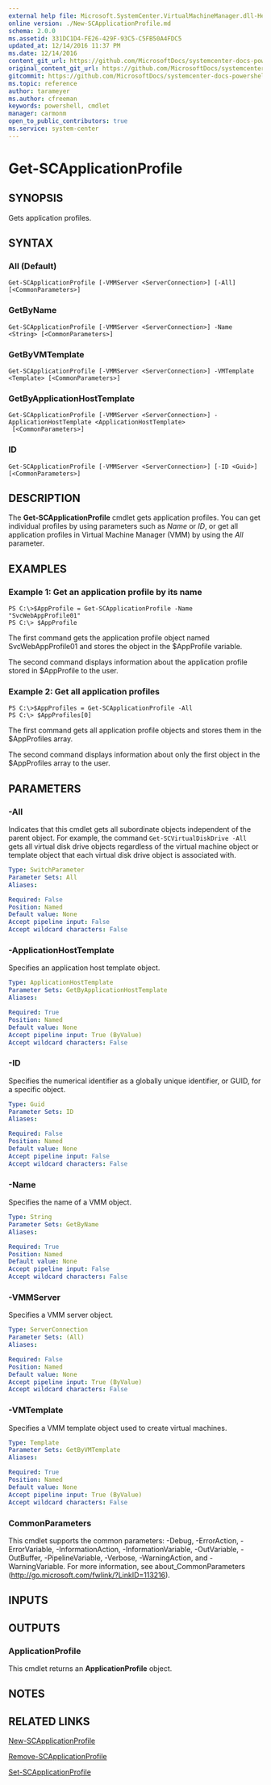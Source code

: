 ```yaml
---
external help file: Microsoft.SystemCenter.VirtualMachineManager.dll-Help.xml
online version: ./New-SCApplicationProfile.md
schema: 2.0.0
ms.assetid: 331DC1D4-FE26-429F-93C5-C5FB50A4FDC5
updated_at: 12/14/2016 11:37 PM
ms.date: 12/14/2016
content_git_url: https://github.com/MicrosoftDocs/systemcenter-docs-powershell/blob/master/systemcenter-cmdlets/SystemCenter2016/VirtualMachineManager/v1/Get-SCApplicationProfile.md
original_content_git_url: https://github.com/MicrosoftDocs/systemcenter-docs-powershell/blob/master/systemcenter-cmdlets/SystemCenter2016/VirtualMachineManager/v1/Get-SCApplicationProfile.md
gitcommit: https://github.com/MicrosoftDocs/systemcenter-docs-powershell/blob/ddd0fefc9adaabb9394eb6c21b33370913d1830d/systemcenter-cmdlets/SystemCenter2016/VirtualMachineManager/v1/Get-SCApplicationProfile.md
ms.topic: reference
author: tarameyer
ms.author: cfreeman
keywords: powershell, cmdlet
manager: carmonm
open_to_public_contributors: true
ms.service: system-center
---
```


# Get-SCApplicationProfile

## SYNOPSIS
Gets application profiles.

## SYNTAX

### All (Default)
```
Get-SCApplicationProfile [-VMMServer <ServerConnection>] [-All] [<CommonParameters>]
```

### GetByName
```
Get-SCApplicationProfile [-VMMServer <ServerConnection>] -Name <String> [<CommonParameters>]
```

### GetByVMTemplate
```
Get-SCApplicationProfile [-VMMServer <ServerConnection>] -VMTemplate <Template> [<CommonParameters>]
```

### GetByApplicationHostTemplate
```
Get-SCApplicationProfile [-VMMServer <ServerConnection>] -ApplicationHostTemplate <ApplicationHostTemplate>
 [<CommonParameters>]
```

### ID
```
Get-SCApplicationProfile [-VMMServer <ServerConnection>] [-ID <Guid>] [<CommonParameters>]
```

## DESCRIPTION
The **Get-SCApplicationProfile** cmdlet gets application profiles.
You can get individual profiles by using parameters such as *Name* or *ID*, or get all application profiles in Virtual Machine Manager (VMM) by using the *All* parameter.

## EXAMPLES

### Example 1: Get an application profile by its name
```
PS C:\>$AppProfile = Get-SCApplicationProfile -Name "SvcWebAppProfile01"
PS C:\> $AppProfile
```

The first command gets the application profile object named SvcWebAppProfile01 and stores the object in the $AppProfile variable.

The second command displays information about the application profile stored in $AppProfile to the user.

### Example 2: Get all application profiles
```
PS C:\>$AppProfiles = Get-SCApplicationProfile -All
PS C:\> $AppProfiles[0]
```

The first command gets all application profile objects and stores them in the $AppProfiles array.

The second command displays information about only the first object in the $AppProfiles array to the user.

## PARAMETERS

### -All
Indicates that this cmdlet gets all subordinate objects independent of the parent object.
For example, the command `Get-SCVirtualDiskDrive -All` gets all virtual disk drive objects regardless of the virtual machine object or template object that each virtual disk drive object is associated with.

```yaml
Type: SwitchParameter
Parameter Sets: All
Aliases: 

Required: False
Position: Named
Default value: None
Accept pipeline input: False
Accept wildcard characters: False
```

### -ApplicationHostTemplate
Specifies an application host template object.

```yaml
Type: ApplicationHostTemplate
Parameter Sets: GetByApplicationHostTemplate
Aliases: 

Required: True
Position: Named
Default value: None
Accept pipeline input: True (ByValue)
Accept wildcard characters: False
```

### -ID
Specifies the numerical identifier as a globally unique identifier, or GUID, for a specific object.

```yaml
Type: Guid
Parameter Sets: ID
Aliases: 

Required: False
Position: Named
Default value: None
Accept pipeline input: False
Accept wildcard characters: False
```

### -Name
Specifies the name of a VMM object.

```yaml
Type: String
Parameter Sets: GetByName
Aliases: 

Required: True
Position: Named
Default value: None
Accept pipeline input: False
Accept wildcard characters: False
```

### -VMMServer
Specifies a VMM server object.

```yaml
Type: ServerConnection
Parameter Sets: (All)
Aliases: 

Required: False
Position: Named
Default value: None
Accept pipeline input: True (ByValue)
Accept wildcard characters: False
```

### -VMTemplate
Specifies a VMM template object used to create virtual machines.

```yaml
Type: Template
Parameter Sets: GetByVMTemplate
Aliases: 

Required: True
Position: Named
Default value: None
Accept pipeline input: True (ByValue)
Accept wildcard characters: False
```

### CommonParameters
This cmdlet supports the common parameters: -Debug, -ErrorAction, -ErrorVariable, -InformationAction, -InformationVariable, -OutVariable, -OutBuffer, -PipelineVariable, -Verbose, -WarningAction, and -WarningVariable. For more information, see about_CommonParameters (http://go.microsoft.com/fwlink/?LinkID=113216).

## INPUTS

## OUTPUTS

### ApplicationProfile
This cmdlet returns an **ApplicationProfile** object.

## NOTES

## RELATED LINKS

[New-SCApplicationProfile](xref:SystemCenter2016/VirtualMachineManager/v1/New-SCApplicationProfile.md)

[Remove-SCApplicationProfile](xref:SystemCenter2016/VirtualMachineManager/v1/Remove-SCApplicationProfile.md)

[Set-SCApplicationProfile](xref:SystemCenter2016/VirtualMachineManager/v1/Set-SCApplicationProfile.md)

